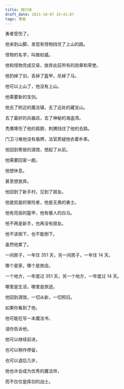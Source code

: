 ```yaml
---
title: 独行侠
draft_date: 2021-10-07 19:41:07
tags: 勇者
---
```


勇者受伤了。

他来到山脚，发现有怪物挡住了上山的路。

怪物的名字，叫做权威。

他和怪物完成交易，放弃此前所有的勋章和荣誉。

他扔掉了剑，丢掉了盔甲，杀掉了马。

他可以上山了，他没有上山。

他需要新的宝剑。

他去了附近的魔法镇，去了远处的藏宝山。

去了最好的兵器店，去了神秘的海盗湾。

秃鹰啄伤了他的肩膀，刺猬挡住了他的去路。

门卫刁难他没有盾牌，法官质疑他衣着朴素。

他回到寄居的酒馆，想起了从前。

他需要回家一趟。

他想休息。

甚至想放弃。

他回到了新手村，见到了朋友。

他是凯旋的冒险者，他是无畏的勇士。

他有亮丽的盔甲，他有傲人的白马。

他不再是新手，也再没有朋友。

他不该倒下，也不能倒下。

虽然他累了。

一间房子，一年住 351 天，另一间房子，一年住 14 天。

哪个是家，哪个是旅店。

一个地方，一年度过 351 天，另一个地方，一年度过 14 天。

哪里是生活，哪里是旅途。

他回到酒馆，一切从新，一切照旧。

如果你看到了他，

他可能在写一本魔法书，

请你告诉他，

他可以继续前进，

也可以稍作停留，

也可以退后几步，

他也许会成为优秀的魔法师，

而不仅仅是挥剑的战士。

